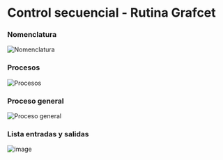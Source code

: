 # Control secuencial - Rutina Grafcet
### Nomenclatura
![Nomenclatura](https://github.com/PurpleWood-APM/Documentacion-Proyecto/assets/51938754/1789a19c-c1e5-4726-a26c-aacae056af56)

### Procesos
![Procesos](https://github.com/PurpleWood-APM/Documentacion-Proyecto/assets/51938754/5d99e337-2cfe-4fe7-89ba-9663cc165df4)


### Proceso general
![Proceso general](https://github.com/PurpleWood-APM/Documentacion-Proyecto/assets/51938754/3dab0e39-206b-4a6e-b38d-0ad092edb902)

### Lista entradas y salidas
![image](https://github.com/PurpleWood-APM/Documentacion-Proyecto/assets/51938754/8f021268-1f00-4215-b0e5-d64a0ced4e90)
